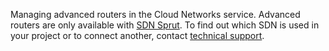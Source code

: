 Managing advanced routers in the Cloud Networks service. Advanced routers are only available with [SDN Sprut](../../concepts/architecture#sdns_used). To find out which SDN is used in your project or to connect another, contact [technical support](mailto:support@mcs.mail.ru).
